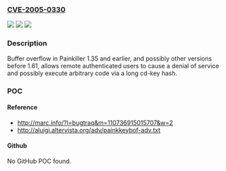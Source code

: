 ### [CVE-2005-0330](https://cve.mitre.org/cgi-bin/cvename.cgi?name=CVE-2005-0330)
![](https://img.shields.io/static/v1?label=Product&message=n%2Fa&color=blue)
![](https://img.shields.io/static/v1?label=Version&message=n%2Fa&color=blue)
![](https://img.shields.io/static/v1?label=Vulnerability&message=n%2Fa&color=brighgreen)

### Description

Buffer overflow in Painkiller 1.35 and earlier, and possibly other versions before 1.61, allows remote authenticated users to cause a denial of service and possibly execute arbitrary code via a long cd-key hash.

### POC

#### Reference
- http://marc.info/?l=bugtraq&m=110736915015707&w=2
- http://aluigi.altervista.org/adv/painkkeybof-adv.txt

#### Github
No GitHub POC found.

